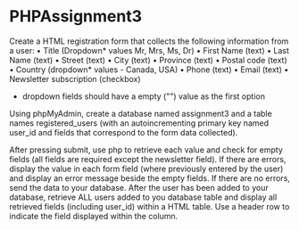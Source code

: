 # PHPAssignment3

Create a HTML registration form that collects the following information from a user:
•	Title (Dropdown* values Mr, Mrs, Ms, Dr)
•	First Name (text)
•	Last Name (text)
•	Street (text)
•	City (text)
•	Province (text)
•	Postal code (text)
•	Country (dropdown* values - Canada, USA)
•	Phone (text)
•	Email (text)
•	Newsletter subscription (checkbox)
* dropdown fields should have a empty ("") value as the first option

Using phpMyAdmin, create a database named assignment3 and a table names registered_users (with an autoincrementing primary key named user_id and fields that correspond to the form data collected).

After pressing submit, use php to retrieve each value and check for empty fields (all fields are required except the newsletter field).  If there are errors, display the value in each form field (where previously entered by the user) and display an error message beside the empty fields. If there are no errors, send the data to your database.
After the user has been added to your database, retrieve ALL users added to you database table and display all retrieved fields (including user_id) within a HTML table. Use a header row to indicate the field displayed within the column.
